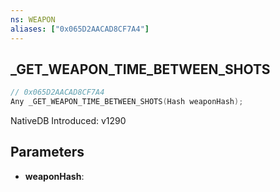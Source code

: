```yaml
---
ns: WEAPON
aliases: ["0x065D2AACAD8CF7A4"]
---
```

## _GET_WEAPON_TIME_BETWEEN_SHOTS

```c
// 0x065D2AACAD8CF7A4
Any _GET_WEAPON_TIME_BETWEEN_SHOTS(Hash weaponHash);
```

NativeDB Introduced: v1290

## Parameters
* **weaponHash**:
